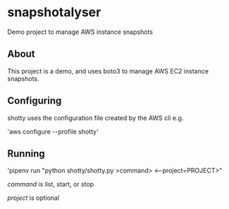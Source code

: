 # snapshotalyser

Demo project to manage AWS instance snapshots

## About

This project is a demo, and uses boto3 to manage AWS EC2 instance snapshots.

## Configuring

shotty uses the configuration file created by the AWS cli e.g.

'aws configure --profile shotty'

## Running

'pipenv run "python shotty/shotty.py >command> <--project=PROJECT>"

*command* is list, start, or stop

*project* is optional
